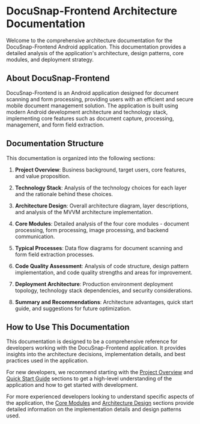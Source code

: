 # DocuSnap-Frontend Architecture Documentation

Welcome to the comprehensive architecture documentation for the DocuSnap-Frontend Android application. This documentation provides a detailed analysis of the application's architecture, design patterns, core modules, and deployment strategy.

## About DocuSnap-Frontend

DocuSnap-Frontend is an Android application designed for document scanning and form processing, providing users with an efficient and secure mobile document management solution. The application is built using modern Android development architecture and technology stack, implementing core features such as document capture, processing, management, and form field extraction.

## Documentation Structure

This documentation is organized into the following sections:

1. **Project Overview**: Business background, target users, core features, and value proposition.

2. **Technology Stack**: Analysis of the technology choices for each layer and the rationale behind these choices.

3. **Architecture Design**: Overall architecture diagram, layer descriptions, and analysis of the MVVM architecture implementation.

4. **Core Modules**: Detailed analysis of the four core modules - document processing, form processing, image processing, and backend communication.

5. **Typical Processes**: Data flow diagrams for document scanning and form field extraction processes.

6. **Code Quality Assessment**: Analysis of code structure, design pattern implementation, and code quality strengths and areas for improvement.

7. **Deployment Architecture**: Production environment deployment topology, technology stack dependencies, and security considerations.

8. **Summary and Recommendations**: Architecture advantages, quick start guide, and suggestions for future optimization.

## How to Use This Documentation

This documentation is designed to be a comprehensive reference for developers working with the DocuSnap-Frontend application. It provides insights into the architecture decisions, implementation details, and best practices used in the application.

For new developers, we recommend starting with the [Project Overview](overview/business-background.md) and [Quick Start Guide](summary/quick-start-guide.md) sections to get a high-level understanding of the application and how to get started with development.

For more experienced developers looking to understand specific aspects of the application, the [Core Modules](modules/document-processing.md) and [Architecture Design](architecture/overall-architecture.md) sections provide detailed information on the implementation details and design patterns used.